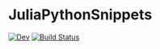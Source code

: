 # JuliaPythonSnippets

[![Dev](https://img.shields.io/badge/docs-dev-blue.svg)](https://tkf.github.io/julia-python-snippets/dev)
[![Build Status](https://travis-ci.com/tkf/julia-python-snippets.svg?branch=master)](https://travis-ci.com/tkf/julia-python-snippets)
